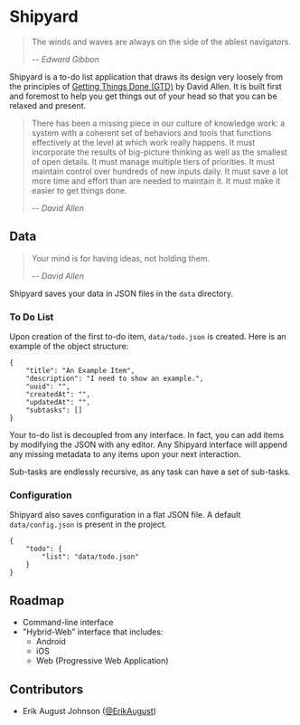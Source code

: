 # Shipyard

> The winds and waves are always on the side of the ablest navigators.
>
> -- <cite>Edward Gibbon</cite>

Shipyard is a to-do list application that draws its design very loosely from the principles of [Getting Things Done (GTD)](https://gettingthingsdone.com/what-is-gtd/) by David Allen. It is built first and foremost to help you get things out of your head so that you can be relaxed and present.

> There has been a missing piece in our culture of knowledge work: a system with a coherent set of behaviors and tools that functions effectively at the level at which work really happens. It must incorporate the results of big-picture thinking as well as the smallest of open details. It must manage multiple tiers of priorities. It must maintain control over hundreds of new inputs daily. It must save a lot more time and effort than are needed to maintain it. It must make it easier to get things done.
> 
> -- <cite>David Allen</cite>
  
## Data

> Your mind is for having ideas, not holding them.  
>  
> -- <cite>David Allen</cite>

Shipyard saves your data in JSON files in the `data` directory.

### To Do List

Upon creation of the first to-do item, `data/todo.json` is created. Here is an example of the object structure:
```
{
    "title": "An Example Item",
    "description": "I need to show an example.",
    "uuid": "",
    "createdAt": "",
    "updatedAt": "",
    "subtasks": []
}
```

Your to-do list is decoupled from any interface. In fact, you can add items by modifying the JSON with any editor. Any Shipyard interface will append any missing metadata to any items upon your next interaction.

Sub-tasks are endlessly recursive, as any task can have a set of sub-tasks.

### Configuration
Shipyard also saves configuration in a flat JSON file. A default `data/config.json` is present in the project.
```
{
    "todo": {
        "list": "data/todo.json"
    }
}
```

## Roadmap  
  
- Command-line interface  
- "Hybrid-Web" interface that includes:  
  - Android  
  - iOS  
  - Web (Progressive Web Application)
  
## Contributors
- Erik August Johnson ([@ErikAugust](https://github.com/ErikAugust))